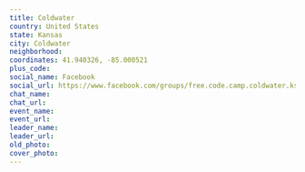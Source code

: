 ```yaml
---
title: Coldwater
country: United States
state: Kansas
city: Coldwater
neighborhood: 
coordinates: 41.940326, -85.000521
plus_code:
social_name: Facebook
social_url: https://www.facebook.com/groups/free.code.camp.coldwater.ks
chat_name:
chat_url:
event_name:
event_url:
leader_name:
leader_url:
old_photo: 
cover_photo:
---
```

